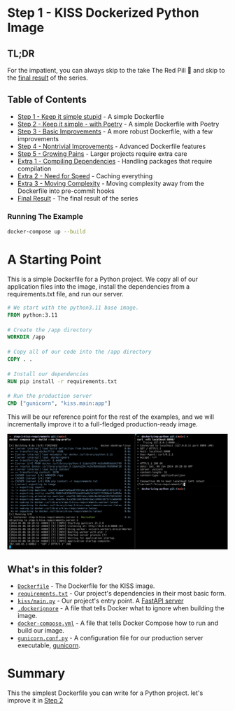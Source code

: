 # Step 1 - KISS Dockerized Python Image

## TL;DR

For the impatient, you can always skip to the take The Red Pill 💊 and skip to
the [final result](../README.md#final-result) of the series.

## Table of Contents

* [Step 1 - Keep it simple stupid](../step-1-kiss-requirements/README.md) - A simple Dockerfile
* [Step 2 - Keep it simple - with Poetry](../step-2-kiss-poetry/README.md) - A simple Dockerfile with Poetry
* [Step 3 - Basic Improvements](../step-3-basic-improvements/README.md) - A more robust Dockerfile, with a few
  improvements
* [Step 4 - Nontrivial Improvements](../step-4-nontrivial-improvements/README.md) - Advanced Dockerfile features
* [Step 5 - Growing Pains](../step-5-larger-project/README.md) - Larger projects require extra care
* [Extra 1 - Compiling Dependencies](../extra-1-compiling-dependencies/README.md) - Handling packages that require
  compilation
* [Extra 2 - Need for Speed](../extra-2-need-for-speed/README.md) - Caching everything
* [Extra 3 - Moving Complexity](../extra-3-moving-complexity/README.md) - Moving complexity away from the Dockerfile
  into pre-commit hooks
* [Final Result](../README.md#final-result) - The final result of the series

### Running The Example

```bash
docker-compose up --build
```

# A Starting Point

This is a simple Dockerfile for a Python project. We copy all of our application files into the image, install the
dependencies from a requirements.txt file, and run our server.

```dockerfile
# We start with the python3.11 base image.
FROM python:3.11

# Create the /app directory
WORKDIR /app

# Copy all of our code into the /app directory
COPY . .

# Install our dependencies
RUN pip install -r requirements.txt

# Run the production server
CMD ["gunicorn", "kiss.main:app"]

```

This will be our reference point for the rest of the examples, and we will incrementally improve it to a full-fledged
production-ready image.

![Step 1 cURL](../assets/step-1-curl.png)

## What's in this folder?

* [`Dockerfile`](./Dockerfile) - The Dockerfile for the KISS image.
* [`requirements.txt`](./requirements.txt) - Our project's dependencies in their most basic form.
* [`kiss/main.py`](./kiss/main.py) - Our project's entry point.
  A [FastAPI server](https://fastapi.tiangolo.com/tutorial/first-steps/)
* [`.dockerignore`](./.dockerignore) - A file that tells Docker what to ignore when building the image.
* [`docker-compose.yml`](https://docs.docker.com/compose/compose-file/) - A file that tells Docker Compose how to run
  and build our image.
* [`gunicorn.conf.py`](./gunicorn.conf.py) - A configuration file for our production
  server executable, [gunicorn](https://gunicorn.org/).

# Summary

This the simplest Dockerfile you can write for a Python project. let's improve it
in [Step 2](../step-2-kiss-poetry/README.md)